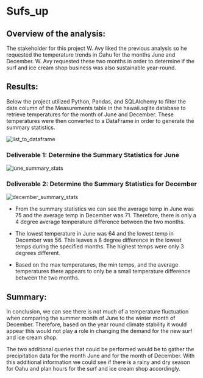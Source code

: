 # Sufs_up

## Overview of the analysis: 

The stakeholder for this project W. Avy liked the previous analysis so he requested the temperature trends in Oahu for the months June and December. W. Avy requested these two months in order to determine if the surf and ice cream shop business was also sustainable year-round.

## Results: 

Below the project utilized Python, Pandas, and SQLAlchemy to filter the date column of the Measurements table in the hawaii.sqlite database to retrieve temperatures for the month of June and December. These temperatures were then converted to a DataFrame in order to generate the summary statistics.

![list_to_dataframe](https://user-images.githubusercontent.com/112028534/200719765-24260bec-3de0-4920-98cd-cce209cd6954.PNG)

### Deliverable 1: Determine the Summary Statistics for June

![june_summary_stats](https://user-images.githubusercontent.com/112028534/200717265-ef423034-f6a8-438c-8da4-5c7ea5b3f638.PNG)

### Deliverable 2: Determine the Summary Statistics for December

![december_summary_stats](https://user-images.githubusercontent.com/112028534/200717258-59f37304-f9e8-42d4-84f5-a67e9a61cfe2.PNG)

- From the summary statistics we can see the average temp in June was 75 and the average temp in December was 71. Therefore, there is only a 4 degree average temperature difference between the two months.

- The lowest temperature in June was 64 and the lowest temp in December was 56. This leaves a 8 degree difference in the lowest temps during the specified months. The highest temps were only 3 degrees different.

- Based on the max temperatures, the min temps, and the average temperatures there appears to only be a small temperature difference between the two months.

## Summary: 

In conclusion, we can see there is not much of a temperature fluctuation when comparing the summer month of June to the winter month of December. Therefore, based on the year round climate stability it would appear this would not play a role in changing the demand for the new surf and ice cream shop. 

The two additional queries that could be performed would be to gather the precipitation data for the month June and for the month of December. With this additional information we could see if there is a rainy and dry season for Oahu and plan hours for the surf and ice cream shop accordingly. 
